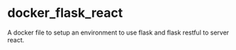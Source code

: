 # docker_flask_react
A docker file to setup an environment to use flask and flask restful to server react.
